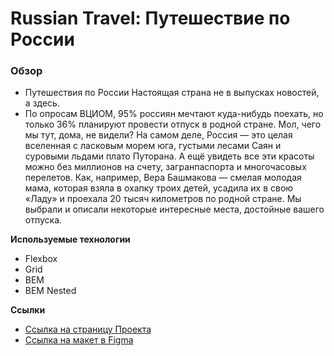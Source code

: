 # Russian Travel: Путешествие по России

### Обзор
* Путешествия по России
Настоящая страна не в выпусках новостей, а здесь.
* По опросам ВЦИОМ, 95% россиян мечтают куда-нибудь поехать, но только 36% планируют провести отпуск в родной стране. Мол, чего мы тут, дома, не видели? На самом деле, Россия — это целая вселенная с ласковым морем юга, густыми лесами Саян и суровыми льдами плато Путорана. А ещё увидеть все эти красоты можно без миллионов на счету, загранпаспорта и многочасовых перелетов. Как, например, Вера Башмакова — смелая молодая мама, которая взяла в охапку троих детей, усадила их в свою «Ладу» и проехала 
20 тысяч километров по родной стране. Мы выбрали и описали некоторые интересные места, достойные вашего отпуска.


**Используемые технологии**
* Flexbox
* Grid
* BEM 
* BEM Nested

**Ссылки**
* [Ссылка на страницу Проекта]()
* [Ссылка на макет в Figma](https://www.figma.com/file/5S2WSbEFL6awjVWJ0NWL8Q/Sprint-3_-Russia-_-desktop-mobile?node-id=28503%3A0)


